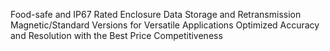 Food-safe and IP67 Rated Enclosure
Data Storage and Retransmission
Magnetic/Standard Versions for Versatile Applications
Optimized Accuracy and Resolution with the Best Price Competitiveness
